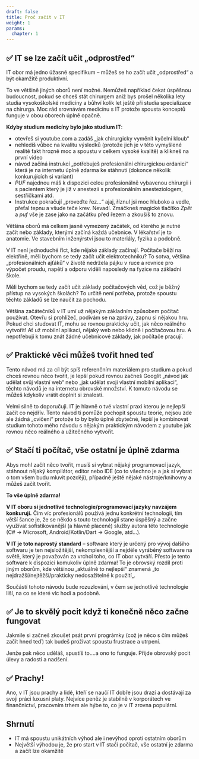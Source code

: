 ```yaml
---
draft: false
title: Proč začít v IT
weight: 1
params:
  chapter: 1
---
```


## ✅ IT se lze začít učit „odprostřed“

IT obor má jedno úžasné specifikum – můžeš se ho začít učit „odprostřed“ a být okamžitě produktivní.

To ve většině jiných oborů není možné. Nemůžeš například čekat úspěšnou budoucnost, pokud se chceš stát chirurgem aniž bys prošel několika lety studia vysokoškolské medicíny a bůhví kolik let ještě při studia specializace na chirurga. Moc rád srovnávám medicínu s IT protože spousta konceptů funguje v obou oborech úplně opačně.

<div class="note1">

**Kdyby studium medicíny bylo jako studium IT**:

- otevřeš si youtube.com a zadáš „jak chirurgicky vyměnit kyčelní kloub“
- nehledíš vůbec na kvalitu výsledků (protože jich je v této vymyšlené realitě fakt hrozně moc a spoustu v celkem vysoké kvalitě) a klikneš na první video
- návod začíná instrukcí „potřebuješ profesionální chirurgickou ordanici“ která je na internetu úplně zdarma ke stáhnutí (dokonce několik konkurujících si variant)
- *PUF* najednou máš k dispozici celou profesionálně vybavenou chirurgii i s pacientem který je již v anestezii s profesionálním anesteziologem, sestřičkami atd.
- Instrukce pokračují „proveďte řez…“ ajaj, říznul jsi moc hluboko a vedle, přeťal tepnu a všude teče krev. Nevadí. Zmáčkneš magické tlačítko *Zpět* a *puf* vše je zase jako na začátku před řezem a zkoušíš to znovu.

</div>

Většina oborů má celkem jasně vymezený začátek, od kterého je nutné začít nebo základy, kterými začíná každá učebnice. V lékařství je to anatomie. Ve stavebním inženýrství jsou to materiály, fyzika a podobně.

V IT není jednoduché říct, kde nějaké základy začínají. Počítače běží na elektřině, měli bychom se tedy začít učit elektrotechniku? To sotva, většina „profesionálních ajťáků“ v životě nedržela pájku v ruce a rovnice pro výpočet proudu, napětí a odporu viděli naposledy na fyzice na základní škole.

Měli bychom se tedy začít učit základy počítačových věd, což je běžný přístup na vysokých školách? To určitě není potřeba, protože spoustu těchto základů se lze naučit za pochodu.

Většina začátečníků v IT umí už nějakým základním způsobem počítač používat. Otevřu si prohlížeč, podívám se na zprávy, zapnu si nějakou hru. Pokud chci studovat IT, mohu se rovnou prakticky učit, jak něco reálného vytvořit! Ať už mobilní aplikaci, nějaký web nebo klidně i počítačovou hru. A nepotřebuji k tomu znát žádné učebnicové základy, jak počítače pracují.

## ✅ Praktické věci můžeš tvořit hned teď 

Tento návod má za cíl být spíš referenčním materiálem pro studium a pokud chceš rovnou něco tvořit, je lepší pokud rovnou začneš Googlit „návod jak udělat svůj vlastní web“ nebo „jak udělat svoji vlastní mobilní aplikaci“, těchto návodů je na internetu obrovské množství. K tomuto návodu se můžeš kdykoliv vrátit doplnit si znalosti.

Velmi silně to doporučuji. IT je hlavně o tvé vlastní praxi kterou je nejlepší začít co nejdřív. Tento návod ti pomůže pochopit spoustu teorie, nejsou zde ale žádná „cvičení“ protože to by bylo úplně zbytečné, lepší je kombinovat studium tohoto mého návodu s nějakým praktickým návodem z youtube jak rovnou něco reálného a užitečného vytvořit. 

## ✅ Stačí ti počítač, vše ostatní je úplně zdarma

Abys mohl začít něco tvořit, musíš si vybrat nějaký programovací jazyk, stáhnout nějaký kompilátor, editor nebo IDE (co to všechno je a jak si vybrat o tom všem budu mluvit později), případně ještě nějaké nástroje/knihovny a můžeš začít tvořit. 

**To vše úplně zdarma!**

**V IT oboru si jednotlivé technologie/programovací jazyky navzájem konkurují.** Čím víc profesionálů používá jednu konkrétní technologii, tím větší šance je, že se někdo s touto technologií stane úspěšný a začne využívat sofistikovanější (a hlavně placené) služby autora této technologie (C# -> Microsoft, Android/Kotlin/Dart -> Google, atd…).

<div class="note1">

**V IT je toto naprostý standard** – software který je určený pro vývoj dalšího softwaru je ten nejsložitější, nekomplexnější a nejdéle vyráběný software na světě, který je považován za vrchol toho, co IT obor vytváří. Přesto je tento software k dispozici komukoliv úplně zdarma! To je obrovský rozdíl proti jiným oborům, kde většinou „aktuálně to nejlepší“ znamená „to nejdražší/nejtěžší/prakticky nedosažitelné k použití„.

Součástí tohoto návodu bude rozuzlování, v čem se jednotlivé technologie liší, na co se které víc hodí a podobně.
</div>

## ✅ Je to skvělý pocit když ti konečně něco začne fungovat 

Jakmile si začneš zkoušet psát první prográmky (což je něco s čím můžeš začít hned teď) tak budeš prožívat spoustu frustrace a utrpení.

Jenže pak něco uděláš, spustíš to….a ono to funguje. Přijde obrovský pocit úlevy a radosti a nadšení. 

## ✅ Prachy!

Ano, v IT jsou prachy a lidé, kteří se naučí IT dobře jsou drazí a dostávají za svoji práci luxusní platy. Nejvíce peněz je stabilně v korporátech ve finančnictví, pracovním trhem ale hýbe to, co je v IT zrovna populární.

## Shrnutí

- IT má spoustu unikátních výhod ale i nevýhod oproti ostatním oborům
- Největší výhodou je, že pro start v IT stačí počítač, vše ostatní je zdarma a začít lze okamžitě